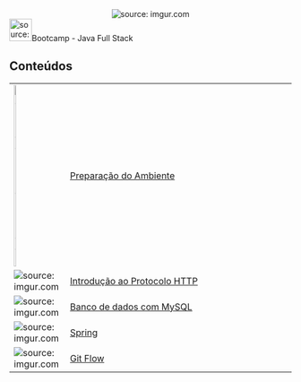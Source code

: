 <div align="center">
    <img src="https://i.imgur.com/w8tTOuT.png" title="source: imgur.com" /> 
</div>
<img src="https://i.imgur.com/JSfXyzm.png" title="source: imgur.com" width="40px"/>Bootcamp - Java Full Stack 

## Conteúdos

<table width="100%">
	<tr>
        <td width="10%"><img src="" title="source: imgur.com" width="8%"/></td>
        <td width="90%"><a href="">Preparação do Ambiente</a></td>
    </tr>
    <tr>
        <td><img src="https://i.imgur.com/cDPH4tl.png" title="source: imgur.com"/></td>
        <td><a href="">Introdução ao Protocolo HTTP</a></td>
    </tr>
    <tr>
        <td><img src="https://i.imgur.com/38hZn7Z.png" title="source: imgur.com" /></td>
        <td><a href="">Banco de dados com MySQL</a></td>
    </tr>
    <tr>
        <td><img src="https://i.imgur.com/XFnTrpX.png" title="source: imgur.com"/></td>
        <td><a href="">Spring</a></td>
    </tr>
    <tr>
        <td><img src="https://i.imgur.com/fu9QxlT.png" title="source: imgur.com"/></td>
        <td><a href="">Git Flow</a></td>
    </tr>
</table>

